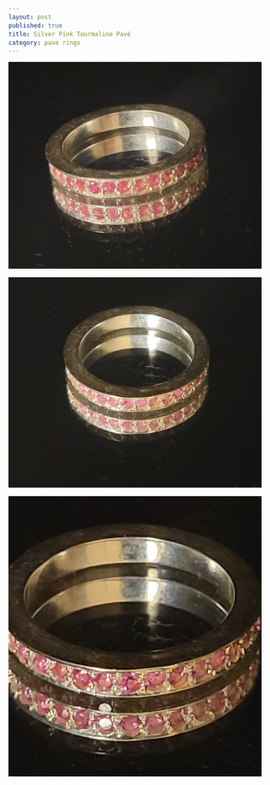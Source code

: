 ```yaml
---
layout: post
published: true
title: Silver Pink Tourmaline Pavé
category: pave rings
---
```

![pave_silver_tourmaline_8-0.jpg](/images/jewelry/rings/pave_silver_tourmaline_8-0.jpg)
<!--more-->
![pave_silver_tourmaline_8-0.jpg](/images/jewelry/rings/pave_silver_tourmaline_8-1.jpg)

![pave_silver_tourmaline_8-0.jpg](/images/jewelry/rings/pave_silver_tourmaline_8-2.jpg)
